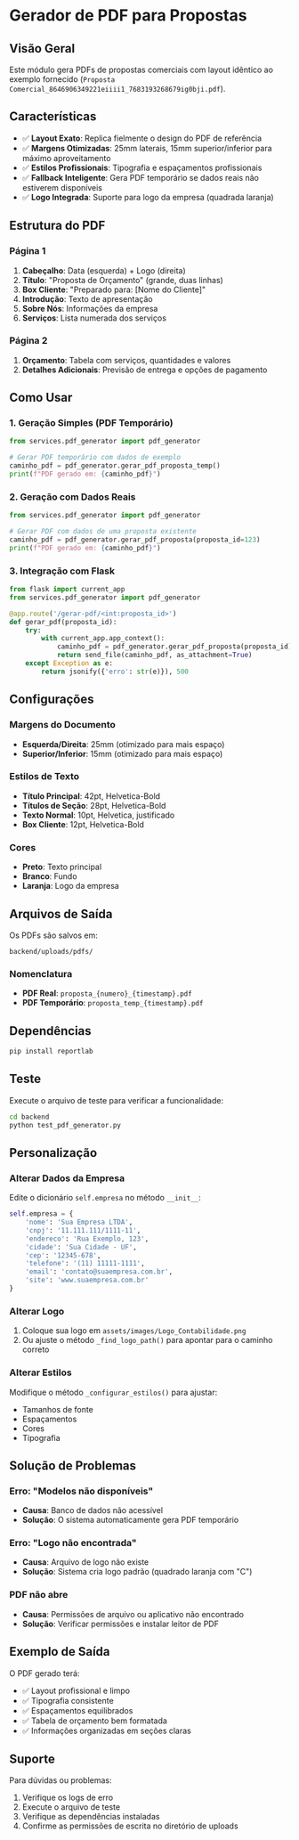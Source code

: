 # Gerador de PDF para Propostas

## Visão Geral

Este módulo gera PDFs de propostas comerciais com layout idêntico ao exemplo fornecido (`Proposta Comercial_8646906349221eiiii1_7683193268679ig0bji.pdf`).

## Características

- ✅ **Layout Exato**: Replica fielmente o design do PDF de referência
- ✅ **Margens Otimizadas**: 25mm laterais, 15mm superior/inferior para máximo aproveitamento
- ✅ **Estilos Profissionais**: Tipografia e espaçamentos profissionais
- ✅ **Fallback Inteligente**: Gera PDF temporário se dados reais não estiverem disponíveis
- ✅ **Logo Integrada**: Suporte para logo da empresa (quadrada laranja)

## Estrutura do PDF

### Página 1
1. **Cabeçalho**: Data (esquerda) + Logo (direita)
2. **Título**: "Proposta de Orçamento" (grande, duas linhas)
3. **Box Cliente**: "Preparado para: [Nome do Cliente]"
4. **Introdução**: Texto de apresentação
5. **Sobre Nós**: Informações da empresa
6. **Serviços**: Lista numerada dos serviços

### Página 2
1. **Orçamento**: Tabela com serviços, quantidades e valores
2. **Detalhes Adicionais**: Previsão de entrega e opções de pagamento

## Como Usar

### 1. Geração Simples (PDF Temporário)

```python
from services.pdf_generator import pdf_generator

# Gerar PDF temporário com dados de exemplo
caminho_pdf = pdf_generator.gerar_pdf_proposta_temp()
print(f"PDF gerado em: {caminho_pdf}")
```

### 2. Geração com Dados Reais

```python
from services.pdf_generator import pdf_generator

# Gerar PDF com dados de uma proposta existente
caminho_pdf = pdf_generator.gerar_pdf_proposta(proposta_id=123)
print(f"PDF gerado em: {caminho_pdf}")
```

### 3. Integração com Flask

```python
from flask import current_app
from services.pdf_generator import pdf_generator

@app.route('/gerar-pdf/<int:proposta_id>')
def gerar_pdf(proposta_id):
    try:
        with current_app.app_context():
            caminho_pdf = pdf_generator.gerar_pdf_proposta(proposta_id)
            return send_file(caminho_pdf, as_attachment=True)
    except Exception as e:
        return jsonify({'erro': str(e)}), 500
```

## Configurações

### Margens do Documento
- **Esquerda/Direita**: 25mm (otimizado para mais espaço)
- **Superior/Inferior**: 15mm (otimizado para mais espaço)

### Estilos de Texto
- **Título Principal**: 42pt, Helvetica-Bold
- **Títulos de Seção**: 28pt, Helvetica-Bold
- **Texto Normal**: 10pt, Helvetica, justificado
- **Box Cliente**: 12pt, Helvetica-Bold

### Cores
- **Preto**: Texto principal
- **Branco**: Fundo
- **Laranja**: Logo da empresa

## Arquivos de Saída

Os PDFs são salvos em:
```
backend/uploads/pdfs/
```

### Nomenclatura
- **PDF Real**: `proposta_{numero}_{timestamp}.pdf`
- **PDF Temporário**: `proposta_temp_{timestamp}.pdf`

## Dependências

```bash
pip install reportlab
```

## Teste

Execute o arquivo de teste para verificar a funcionalidade:

```bash
cd backend
python test_pdf_generator.py
```

## Personalização

### Alterar Dados da Empresa

Edite o dicionário `self.empresa` no método `__init__`:

```python
self.empresa = {
    'nome': 'Sua Empresa LTDA',
    'cnpj': '11.111.111/1111-11',
    'endereco': 'Rua Exemplo, 123',
    'cidade': 'Sua Cidade - UF',
    'cep': '12345-678',
    'telefone': '(11) 11111-1111',
    'email': 'contato@suaempresa.com.br',
    'site': 'www.suaempresa.com.br'
}
```

### Alterar Logo

1. Coloque sua logo em `assets/images/Logo_Contabilidade.png`
2. Ou ajuste o método `_find_logo_path()` para apontar para o caminho correto

### Alterar Estilos

Modifique o método `_configurar_estilos()` para ajustar:
- Tamanhos de fonte
- Espaçamentos
- Cores
- Tipografia

## Solução de Problemas

### Erro: "Modelos não disponíveis"
- **Causa**: Banco de dados não acessível
- **Solução**: O sistema automaticamente gera PDF temporário

### Erro: "Logo não encontrada"
- **Causa**: Arquivo de logo não existe
- **Solução**: Sistema cria logo padrão (quadrado laranja com "C")

### PDF não abre
- **Causa**: Permissões de arquivo ou aplicativo não encontrado
- **Solução**: Verificar permissões e instalar leitor de PDF

## Exemplo de Saída

O PDF gerado terá:
- ✅ Layout profissional e limpo
- ✅ Tipografia consistente
- ✅ Espaçamentos equilibrados
- ✅ Tabela de orçamento bem formatada
- ✅ Informações organizadas em seções claras

## Suporte

Para dúvidas ou problemas:
1. Verifique os logs de erro
2. Execute o arquivo de teste
3. Verifique as dependências instaladas
4. Confirme as permissões de escrita no diretório de uploads
